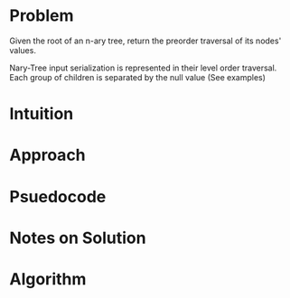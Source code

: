 # Problem
Given the root of an n-ary tree, return the preorder traversal of its nodes' values.

Nary-Tree input serialization is represented in their level order traversal. Each group of children is separated by the null value (See examples)
# Intuition
# Approach
# Psuedocode
# Notes on Solution
# Algorithm